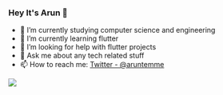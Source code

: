 ### Hey It's Arun 👋

- 🔭 I’m currently studying computer science and engineering
- 🌱 I’m currently learning flutter
- 🤔 I’m looking for help with flutter projects
- 💬 Ask me about any tech related stuff
- 📫 How to reach me: [Twitter - @aruntemme](https://twitter.com/aruntemme)

<img src="https://github-readme-stats.vercel.app/api?username=aruntemme&&show_icons=true&title_color=ffffff&icon_color=bb2acf&text_color=daf7dc&bg_color=151515">
